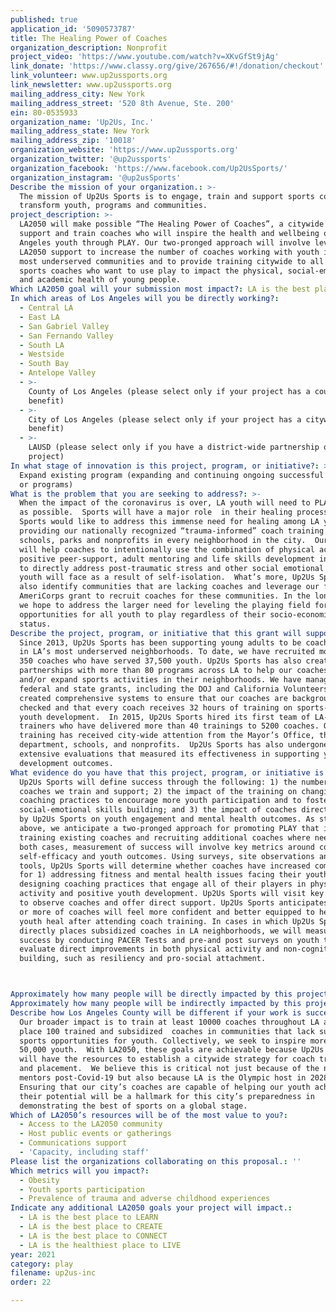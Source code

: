 ```yaml
---
published: true
application_id: '5090573787'
title: The Healing Power of Coaches
organization_description: Nonprofit
project_video: 'https://www.youtube.com/watch?v=XKvGfSt9jAg'
link_donate: 'https://www.classy.org/give/267656/#!/donation/checkout'
link_volunteer: www.up2ussports.org
link_newsletter: www.up2ussports.org
mailing_address_city: New York
mailing_address_street: '520 8th Avenue, Ste. 200'
ein: 80-0535933
organization_name: 'Up2Us, Inc.'
mailing_address_state: New York
mailing_address_zip: '10018'
organization_website: 'https://www.up2ussports.org'
organization_twitter: '@up2ussports'
organization_facebook: 'https://www.facebook.com/Up2UsSports/'
organization_instagram: '@up2usSports'
Describe the mission of your organization.: >-
  The mission of Up2Us Sports is to engage, train and support sports coaches to
  transform youth, programs and communities.
project_description: >-
  LA2050 will make possible “The Healing Power of Coaches”, a citywide effort to
  support and train coaches who will inspire the health and wellbeing of Los
  Angeles youth through PLAY. Our two-pronged approach will involve leveraging
  LA2050 support to increase the number of coaches working with youth in LA’s
  most underserved communities and to provide training citywide to all youth
  sports coaches who want to use play to impact the physical, social-emotional
  and academic health of young people.  
Which LA2050 goal will your submission most impact?: LA is the best place to PLAY
In which areas of Los Angeles will you be directly working?:
  - Central LA
  - East LA
  - San Gabriel Valley
  - San Fernando Valley
  - South LA
  - Westside
  - South Bay
  - Antelope Valley
  - >-
    County of Los Angeles (please select only if your project has a countywide
    benefit)
  - >-
    City of Los Angeles (please select only if your project has a citywide
    benefit)
  - >-
    LAUSD (please select only if you have a district-wide partnership or
    project)
In what stage of innovation is this project, program, or initiative?: >-
  Expand existing program (expanding and continuing ongoing successful projects
  or programs)
What is the problem that you are seeking to address?: >-
  When the impact of the coronavirus is over, LA youth will need to PLAY as soon
  as possible.  Sports will have a major role  in their healing process. Up2Us
  Sports would like to address this immense need for healing among LA youth by
  providing our nationally recognized “trauma-informed” coach training to
  schools, parks and nonprofits in every neighborhood in the city.  Our training
  will help coaches to intentionally use the combination of physical activity,
  positive peer-support, adult mentoring and life skills development in sports
  to directly address post-traumatic stress and other social emotional issues
  youth will face as a result of self-isolation.  What’s more, Up2Us Sports will
  also identify communities that are lacking coaches and leverage our federal
  AmeriCorps grant to recruit coaches for these communities. In the long term,
  we hope to address the larger need for leveling the playing field for
  opportunities for all youth to play regardless of their socio-economic
  status.  
Describe the project, program, or initiative that this grant will support to address the problem identified.: >-
  Since 2013, Up2Us Sports has been supporting young adults to be coach-mentors
  in LA’s most underserved neighborhoods. To date, we have recruited more than
  350 coaches who have served 37,500 youth. Up2Us Sports has also created
  partnerships with more than 80 programs across LA to help our coaches launch
  and/or expand sports activities in their neighborhoods. We have managed
  federal and state grants, including the DOJ and California Volunteers. We have
  created comprehensive systems to ensure that our coaches are background
  checked and that every coach receives 32 hours of training on sports-based
  youth development.  In 2015, Up2Us Sports hired its first team of LA-based
  trainers who have delivered more than 40 trainings to 5200 coaches. Our
  training has received city-wide attention from the Mayor’s Office, the parks
  department, schools, and nonprofits.  Up2Us Sports has also undergone two
  extensive evaluations that measured its effectiveness in supporting youth
  development outcomes.
What evidence do you have that this project, program, or initiative is or will be successful, and how will you define and measure success?: >+
  Up2Us Sports will define success through the following: 1) the number of
  coaches we train and support; 2) the impact of the training on changing
  coaching practices to encourage more youth participation and to foster
  social-emotional skills building; and 3) the impact of coaches directly placed
  by Up2Us Sports on youth engagement and mental health outcomes. As stated
  above, we anticipate a two-pronged approach for promoting PLAY that involves
  training existing coaches and recruiting additional coaches where needed. In
  both cases, measurement of success will involve key metrics around coach
  self-efficacy and youth outcomes. Using surveys, site observations and online
  tools, Up2Us Sports will determine whether coaches have increased competency
  for 1) addressing fitness and mental health issues facing their youth and 2)
  designing coaching practices that engage all of their players in physical
  activity and positive youth development. Up2Us Sports will visit key programs
  to observe coaches and offer direct support. Up2Us Sports anticipates that 90%
  or more of coaches will feel more confident and better equipped to help LA
  youth heal after attending coach training. In cases in which Up2Us Sports
  directly places subsidized coaches in LA neighborhoods, we will measure their
  success by conducting PACER Tests and pre-and post surveys on youth to
  evaluate direct improvements in both physical activity and non-cognitive skill
  building, such as resiliency and pro-social attachment.  



Approximately how many people will be directly impacted by this project, program, or initiative?: '10100'
Approximately how many people will be indirectly impacted by this project, program, or initiative?: '50000'
Describe how Los Angeles County will be different if your work is successful.: >
  Our broader impact is to train at least 10000 coaches throughout LA and to
  place 100 trained and subsidized  coaches in communities that lack sufficient
  sports opportunities for youth. Collectively, we seek to inspire more than
  50,000 youth.  With LA2050, these goals are achievable because Up2Us Sports
  will have the resources to establish a citywide strategy for coach training
  and placement.  We believe this is critical not just because of the need for
  mentors post-Covid-19 but also because LA is the Olympic host in 2028. 
  Ensuring that our city’s coaches are capable of helping our youth achieve
  their potential will be a hallmark for this city’s preparedness in
  demonstrating the best of sports on a global stage.  
Which of LA2050’s resources will be of the most value to you?:
  - Access to the LA2050 community
  - Host public events or gatherings
  - Communications support
  - 'Capacity, including staff'
Please list the organizations collaborating on this proposal.: ''
Which metrics will you impact?:
  - Obesity
  - Youth sports participation
  - Prevalence of trauma and adverse childhood experiences
Indicate any additional LA2050 goals your project will impact.:
  - LA is the best place to LEARN
  - LA is the best place to CREATE
  - LA is the best place to CONNECT
  - LA is the healthiest place to LIVE
year: 2021
category: play
filename: up2us-inc
order: 22

---
```

